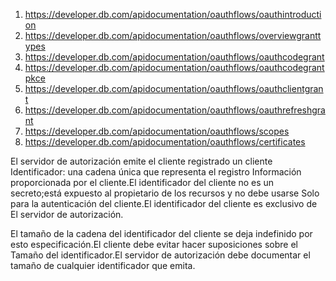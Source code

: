 1. https://developer.db.com/apidocumentation/oauthflows/oauthintroduction
2. https://developer.db.com/apidocumentation/oauthflows/overviewgranttypes
3. https://developer.db.com/apidocumentation/oauthflows/oauthcodegrant
4. https://developer.db.com/apidocumentation/oauthflows/oauthcodegrantpkce
5. https://developer.db.com/apidocumentation/oauthflows/oauthclientgrant
6. https://developer.db.com/apidocumentation/oauthflows/oauthrefreshgrant
7. https://developer.db.com/apidocumentation/oauthflows/scopes
8. https://developer.db.com/apidocumentation/oauthflows/certificates


El servidor de autorización emite el cliente registrado un cliente
Identificador: una cadena única que representa el registro
Información proporcionada por el cliente.El identificador del cliente no es un
secreto;está expuesto al propietario de los recursos y no debe usarse
Solo para la autenticación del cliente.El identificador del cliente es exclusivo de
El servidor de autorización.

El tamaño de la cadena del identificador del cliente se deja indefinido por esto
especificación.El cliente debe evitar hacer suposiciones sobre el
Tamaño del identificador.El servidor de autorización debe documentar el tamaño
de cualquier identificador que emita.